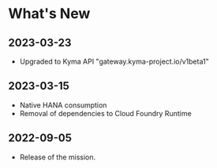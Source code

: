 # What's New

## 2023-03-23
  * Upgraded to Kyma API "gateway.kyma-project.io/v1beta1"

## 2023-03-15
  * Native HANA consumption
  * Removal of dependencies to Cloud Foundry Runtime

## 2022-09-05
   * Release of the mission.
